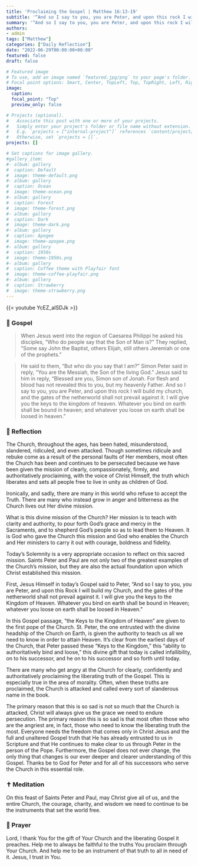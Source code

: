 ```yaml
---
title: 'Proclaiming the Gospel | Matthew 16:13-19'
subtitle: '“And so I say to you, you are Peter, and upon this rock I will build my Church, and the gates of the netherworld shall not prevail against it.”  Matthew 16:18'
summary: '“And so I say to you, you are Peter, and upon this rock I will build my Church, and the gates of the netherworld shall not prevail against it.”  Matthew 16:18 '
authors:
- admin
tags: ["Matthew"]
categories: ["Daily Reflection"]
date: "2022-06-29T00:00:00+08:00"
featured: false
draft: false

# Featured image
# To use, add an image named `featured.jpg/png` to your page's folder.
# Focal point options: Smart, Center, TopLeft, Top, TopRight, Left, Right, BottomLeft, Bottom, BottomRight
image:
  caption:
  focal_point: "Top"
  preview_only: false

# Projects (optional).
#   Associate this post with one or more of your projects.
#   Simply enter your project's folder or file name without extension.
#   E.g. `projects = ["internal-project"]` references `content/project/deep-learning/index.md`.
#   Otherwise, set `projects = []`.
projects: []

# Set captions for image gallery.
#gallery_item:
#- album: gallery
#  caption: Default
#  image: theme-default.png
#- album: gallery
#  caption: Ocean
#  image: theme-ocean.png
#- album: gallery
#  caption: Forest
#  image: theme-forest.png
#- album: gallery
#  caption: Dark
#  image: theme-dark.png
#- album: gallery
#  caption: Apogee
#  image: theme-apogee.png
#- album: gallery
#  caption: 1950s
#  image: theme-1950s.png
#- album: gallery
#  caption: Coffee theme with Playfair font
#  image: theme-coffee-playfair.png
#- album: gallery
#  caption: Strawberry
#  image: theme-strawberry.png
---
```


{{< youtube YcEZ_alSDJk >}}

### :love_letter: Gospel
> When Jesus went into the region of Caesarea Philippi he asked his disciples, “Who do people say that the Son of Man is?” They replied, “Some say John the Baptist, others Elijah, still others Jeremiah or one of the prophets.”

> He said to them, “But who do you say that I am?” Simon Peter said in reply, “You are the Messiah, the Son of the living God.” Jesus said to him in reply, “Blessed are you, Simon son of Jonah. For flesh and blood has not revealed this to you, but my heavenly Father. And so I say to you, you are Peter, and upon this rock I will build my church, and the gates of the netherworld shall not prevail against it. I will give you the keys to the kingdom of heaven. Whatever you bind on earth shall be bound in heaven; and whatever you loose on earth shall be loosed in heaven.”

### :speech_balloon: Reflection
The Church, throughout the ages, has been hated, misunderstood, slandered, ridiculed, and even attacked. Though sometimes ridicule and rebuke come as a result of the personal faults of Her members, most often the Church has been and continues to be persecuted because we have been given the mission of clearly, compassionately, firmly, and authoritatively proclaiming, with the voice of Christ Himself, the truth which liberates and sets all people free to live in unity as children of God.

Ironically, and sadly, there are many in this world who refuse to accept the Truth. There are many who instead grow in anger and bitterness as the Church lives out Her divine mission.

What is this divine mission of the Church? Her mission is to teach with clarity and authority, to pour forth God’s grace and mercy in the Sacraments, and to shepherd God’s people so as to lead them to Heaven.
It is God who gave the Church this mission and God who enables the Church and Her ministers to carry it out with courage, boldness and fidelity.

Today’s Solemnity is a very appropriate occasion to reflect on this sacred mission.  Saints Peter and Paul are not only two of the greatest examples of the Church’s mission, but they are also the actual foundation upon which Christ established this mission.

First, Jesus Himself in today’s Gospel said to Peter, “And so I say to you, you are Peter, and upon this Rock I will build my Church, and the gates of the netherworld shall not prevail against it. I will give you the keys to the Kingdom of Heaven. Whatever you bind on earth shall be bound in Heaven; whatever you loose on earth shall be loosed in Heaven.”

In this Gospel passage, “the Keys to the Kingdom of Heaven” are given to the first pope of the Church. St. Peter, the one entrusted with the divine headship of the Church on Earth, is given the authority to teach us all we need to know in order to attain Heaven.  It’s clear from the earliest days of the Church, that Peter passed these “Keys to the Kingdom,” this “ability to authoritatively bind and loose,” this divine gift that today is called infallibility, on to his successor, and he on to his successor and so forth until today.

There are many who get angry at the Church for clearly, confidently and authoritatively proclaiming the liberating truth of the Gospel. This is especially true in the area of morality. Often, when these truths are proclaimed, the Church is attacked and called every sort of slanderous name in the book.

The primary reason that this is so sad is not so much that the Church is attacked, Christ will always give us the grace we need to endure persecution.  The primary reason this is so sad is that most often those who are the angriest are, in fact, those who need to know the liberating truth the most. Everyone needs the freedom that comes only in Christ Jesus and the full and unaltered Gospel truth that He has already entrusted to us in Scripture and that He continues to make clear to us through Peter in the person of the Pope. Furthermore, the Gospel does not ever change, the only thing that changes is our ever deeper and clearer understanding of this Gospel. Thanks be to God for Peter and for all of his successors who serve the Church in this essential role.

### :latin_cross: Meditation
On this feast of Saints Peter and Paul, may Christ give all of us, and the entire Church, the courage, charity, and wisdom we need to continue to be the instruments that set the world free.

### :pray: Prayer
Lord, I thank You for the gift of Your Church and the liberating Gospel it preaches.  Help me to always be faithful to the truths You proclaim through Your Church.  And help me to be an instrument of that truth to all in need of it.  Jesus, I trust in You.
